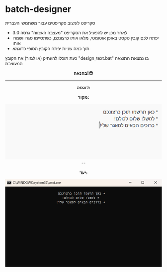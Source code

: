 # batch-designer
 סקריפט לעיצוב סקריפטים עבור משתמשי העברית


- לאחר מכן יש להפעיל את הסקריפט "מעצבה האצווה" גרסה 3.0
- יפתח לכם קובץ טקסט באופן אוטומטי, מלאו אותו כרצונכם, כשתסיימו סגרו ושמרו אותו
- תוך כמה שניות יפתח הקובץ הסופי כדוגמא

כעת תוכלו להעתיק (או לגזור) את הקובץ "design_text.bat" בו נמצאת התוצאה המעוצבת


</div>
<div id="header" align="center">
 
**בהנאה!😊**


</div>

----

</div>
<div id="header" align="center">

***דוגמה:***
</div>

</div>
<div id="header" align="center">

**מקור:**
</div>

<div id="header" align="center">
  <img src="https://github.com/NHLOCAL/batch-designer/blob/main/inside/מקור.png" width="600"/>

</div>
<div id="header" align="center">
--

**יעד:**
</div>

<div id="header" align="center"> 
  <img src="https://github.com/NHLOCAL/batch-designer/blob/main/inside/יעד.png" width="600"/>
